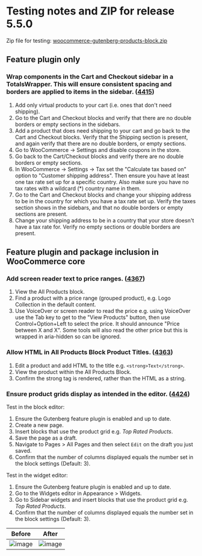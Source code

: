 # Testing notes and ZIP for release 5.5.0

Zip file for testing: [woocommerce-gutenberg-products-block.zip](https://github.com/woocommerce/woocommerce-gutenberg-products-block/files/6763909/woocommerce-gutenberg-products-block.zip)

## Feature plugin only

### Wrap components in the Cart and Checkout sidebar in a TotalsWrapper. This will ensure consistent spacing and borders are applied to items in the sidebar. ([4415](https://github.com/woocommerce/woocommerce-gutenberg-products-block/pull/4415))

1. Add only virtual products to your cart (i.e. ones that don't need shipping).
2. Go to the Cart and Checkout blocks and verify that there are no double borders or empty sections in the sidebars.
3. Add a product that does need shipping to your cart and go back to the Cart and Checkout blocks. Verify that the Shipping section is present, and again verify that there are no double borders, or empty sections.
4. Go to WooCommerce -> Settings and disable coupons in the store.
5. Go back to the Cart/Checkout blocks and verify there are no double borders or empty sections.
6. In WooCommerce -> Settings -> Tax set the "Calculate tax based on" option to "Customer shipping address". Then ensure you have at least one tax rate set up for a specific country. Also make sure you have no tax rates with a wildcard (\*) country name in them.
7. Go to the Cart and Checkout blocks and change your shipping address to be in the country for which you have a tax rate set up. Verify the taxes section shows in the sidebars, and that no double borders or empty sections are present.
8. Change your shipping address to be in a country that your store doesn't have a tax rate for. Verify no empty sections or double borders are present.

## Feature plugin and package inclusion in WooCommerce core

### Add screen reader text to price ranges. ([4367](https://github.com/woocommerce/woocommerce-gutenberg-products-block/pull/4367))

1. View the All Products block.
2. Find a product with a price range (grouped product), e.g. Logo Collection in the default content.
3. Use VoiceOver or screen reader to read the price e.g. using VoiceOver use the Tab key to get to the "View Products" button, then use Control+Option+Left to select the price. It should announce "Price between X and X". Some tools will also read the other price but this is wrapped in aria-hidden so can be ignored.

### Allow HTML in All Products Block Product Titles. ([4363](https://github.com/woocommerce/woocommerce-gutenberg-products-block/pull/4363))

1. Edit a product and add HTML to the title e.g. `<strong>Text</strong>`.
2. View the product within the All Products Block.
3. Confirm the strong tag is rendered, rather than the HTML as a string.

### Ensure product grids display as intended in the editor. ([4424](https://github.com/woocommerce/woocommerce-gutenberg-products-block/pull/4424))

Test in the block editor:

1. Ensure the Gutenberg feature plugin is enabled and up to date.
2. Create a new page.
3. Insert blocks that use the product grid e.g. _Top Rated Products_.
4. Save the page as a draft.
5. Navigate to Pages > All Pages and then select `Edit` on the draft you just saved.
6. Confirm that the number of columns displayed equals the number set in the block settings (Default: 3).

Test in the widget editor:

1. Ensure the Gutenberg feature plugin is enabled and up to date.
2. Go to the Widgets editor in Appearance > Widgets.
3. Go to Sidebar widgets and insert blocks that use the product grid e.g. _Top Rated Products_.
4. Confirm that the number of columns displayed equals the number set in the block settings (Default: 3).

| Before                                                                                                         | After                                                                                                          |
| -------------------------------------------------------------------------------------------------------------- | -------------------------------------------------------------------------------------------------------------- |
| ![image](https://user-images.githubusercontent.com/1562646/124119268-983a0c00-da72-11eb-8660-5465e3cbbdd8.png) | ![image](https://user-images.githubusercontent.com/1562646/124119281-9bcd9300-da72-11eb-9a33-3a171e6aa72f.png) |

